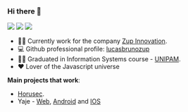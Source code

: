 ### Hi there 👋

[![](https://img.shields.io/badge/-Lucas%20Bruno-blue?style=flat-square&labelColor=blue&logo=linkedin&logoColor=white&link=https://www.linkedin.com/in/lucas-bruno-33b193151/)](https://www.linkedin.com/in/lucas-bruno-33b193151/)
[![](https://img.shields.io/badge/-gmail-red?style=flat-square&labelColor=red&logo=gmail&logoColor=white&link=http://link%3Dmailto:lucabrunoferreira@gmail.com/)](http://link%3Dmailto:lucabrunoferreira@gmail.com/)
[![](https://img.shields.io/badge/-@lucasbrunoferreira-e1306c?style=flat-square&labelColor=e1306c&logo=instagram&logoColor=white&link=https://www.instagram.com/lucasbrunoferreira/)](https://www.instagram.com/lucasbrunoferreira/)


- 👨‍💻 Currently work for the company [Zup Innovation](https://www.zup.com.br/).
- ‍💻 Github professional profile: [lucasbrunozup](https://github.com/lucasbrunozup)
- 👨‍🎓 Graduated in Information Systems course - [UNIPAM](https://graduacao.unipam.edu.br/curso.php?id=MTQ=).
- ❤️ Lover of the Javascript universe



**Main projects that work**:
-  [Horusec](https://github.com/zupit/horusec-platform).
-  Yaje - [Web](https://yaje.com.br/), [Android](https://play.google.com/store/apps/details?id=com.yajeapp.Yaje) and [IOS](https://apps.apple.com/br/app/yaje/id1615080596)  
